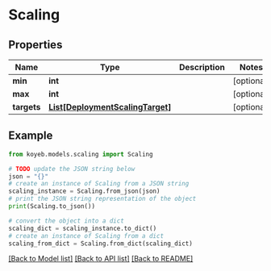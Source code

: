 # Scaling


## Properties

Name | Type | Description | Notes
------------ | ------------- | ------------- | -------------
**min** | **int** |  | [optional] 
**max** | **int** |  | [optional] 
**targets** | [**List[DeploymentScalingTarget]**](DeploymentScalingTarget.md) |  | [optional] 

## Example

```python
from koyeb.models.scaling import Scaling

# TODO update the JSON string below
json = "{}"
# create an instance of Scaling from a JSON string
scaling_instance = Scaling.from_json(json)
# print the JSON string representation of the object
print(Scaling.to_json())

# convert the object into a dict
scaling_dict = scaling_instance.to_dict()
# create an instance of Scaling from a dict
scaling_from_dict = Scaling.from_dict(scaling_dict)
```
[[Back to Model list]](../README.md#documentation-for-models) [[Back to API list]](../README.md#documentation-for-api-endpoints) [[Back to README]](../README.md)


